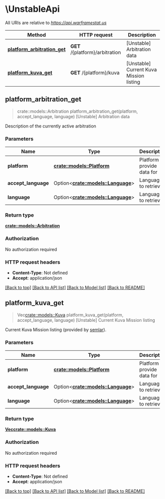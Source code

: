 # \UnstableApi

All URIs are relative to *https://api.warframestat.us*

Method | HTTP request | Description
------------- | ------------- | -------------
[**platform_arbitration_get**](UnstableApi.md#platform_arbitration_get) | **GET** /{platform}/arbitration | [Unstable] Arbitration data
[**platform_kuva_get**](UnstableApi.md#platform_kuva_get) | **GET** /{platform}/kuva | [Unstable] Current Kuva Mission listing



## platform_arbitration_get

> crate::models::Arbitration platform_arbitration_get(platform, accept_language, language)
[Unstable] Arbitration data

Description of the currently active arbitration

### Parameters


Name | Type | Description  | Required | Notes
------------- | ------------- | ------------- | ------------- | -------------
**platform** | [**crate::models::Platform**](.md) | Platform to provide data for | [required] |
**accept_language** | Option<[**crate::models::Language**](.md)> | Language to retrieve |  |
**language** | Option<[**crate::models::Language**](.md)> | Language to retrieve |  |

### Return type

[**crate::models::Arbitration**](arbitration.md)

### Authorization

No authorization required

### HTTP request headers

- **Content-Type**: Not defined
- **Accept**: application/json

[[Back to top]](#) [[Back to API list]](../README.md#documentation-for-api-endpoints) [[Back to Model list]](../README.md#documentation-for-models) [[Back to README]](../README.md)


## platform_kuva_get

> Vec<crate::models::Kuva> platform_kuva_get(platform, accept_language, language)
[Unstable] Current Kuva Mission listing

Current Kuva Mission listing (provided by [semlar](https://10o.io/kuvalog)).

### Parameters


Name | Type | Description  | Required | Notes
------------- | ------------- | ------------- | ------------- | -------------
**platform** | [**crate::models::Platform**](.md) | Platform to provide data for | [required] |
**accept_language** | Option<[**crate::models::Language**](.md)> | Language to retrieve |  |
**language** | Option<[**crate::models::Language**](.md)> | Language to retrieve |  |

### Return type

[**Vec<crate::models::Kuva>**](kuva.md)

### Authorization

No authorization required

### HTTP request headers

- **Content-Type**: Not defined
- **Accept**: application/json

[[Back to top]](#) [[Back to API list]](../README.md#documentation-for-api-endpoints) [[Back to Model list]](../README.md#documentation-for-models) [[Back to README]](../README.md)


